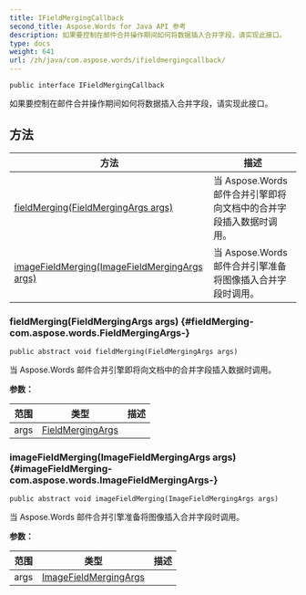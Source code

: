 ```yaml
---
title: IFieldMergingCallback
second_title: Aspose.Words for Java API 参考
description: 如果要控制在邮件合并操作期间如何将数据插入合并字段，请实现此接口。
type: docs
weight: 641
url: /zh/java/com.aspose.words/ifieldmergingcallback/
---
```

```
public interface IFieldMergingCallback
```

如果要控制在邮件合并操作期间如何将数据插入合并字段，请实现此接口。
## 方法

| 方法 | 描述 |
| --- | --- |
| [fieldMerging(FieldMergingArgs args)](#fieldMerging-com.aspose.words.FieldMergingArgs-) | 当 Aspose.Words 邮件合并引擎即将向文档中的合并字段插入数据时调用。 |
| [imageFieldMerging(ImageFieldMergingArgs args)](#imageFieldMerging-com.aspose.words.ImageFieldMergingArgs-) | 当 Aspose.Words 邮件合并引擎准备将图像插入合并字段时调用。 |
### fieldMerging(FieldMergingArgs args) {#fieldMerging-com.aspose.words.FieldMergingArgs-}
```
public abstract void fieldMerging(FieldMergingArgs args)
```


当 Aspose.Words 邮件合并引擎即将向文档中的合并字段插入数据时调用。

**参数：**

| 范围 | 类型 | 描述 |
| --- | --- | --- |
| args | [FieldMergingArgs](../../com.aspose.words/fieldmergingargs) |  |

### imageFieldMerging(ImageFieldMergingArgs args) {#imageFieldMerging-com.aspose.words.ImageFieldMergingArgs-}
```
public abstract void imageFieldMerging(ImageFieldMergingArgs args)
```


当 Aspose.Words 邮件合并引擎准备将图像插入合并字段时调用。

**参数：**

| 范围 | 类型 | 描述 |
| --- | --- | --- |
| args | [ImageFieldMergingArgs](../../com.aspose.words/imagefieldmergingargs) |  |
